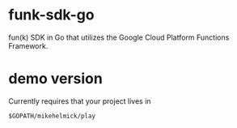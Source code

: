 # funk-sdk-go
fun(k) SDK in Go that utilizes the Google Cloud Platform Functions Framework.

# demo version

Currently requires that your project lives in

```
$GOPATH/mikehelmick/play
```
